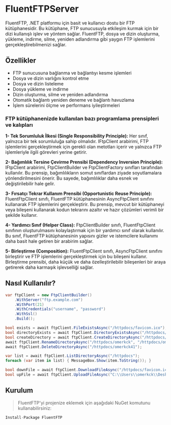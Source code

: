 # FluentFTPServer
FluentFTP, .NET platformu için basit ve kullanıcı dostu bir FTP kütüphanesidir. Bu kütüphane, FTP sunucusuyla etkileşim kurmak için bir dizi kullanışlı işlev ve yöntem sağlar. FluentFTP, dosya ve dizin oluşturma, yükleme, indirme, silme, yeniden adlandırma gibi yaygın FTP işlemlerini gerçekleştirebilmenizi sağlar.

## Özellikler
* FTP sunucusuna bağlanma ve bağlantıyı kesme işlemleri
* Dosya ve dizin varlığını kontrol etme
* Dosya ve dizin listeleme
* Dosya yükleme ve indirme
* Dizin oluşturma, silme ve yeniden adlandırma
* Otomatik bağlantı yeniden deneme ve bağlantı havuzlama
* İşlem sürelerini ölçme ve performans iyileştirmeleri

### FTP kütüphanenizde kullanılan bazı programlama prensipleri ve kalıpları
**1- Tek Sorumluluk İlkesi (Single Responsibility Principle):** Her sınıf, yalnızca bir tek sorumluluğa sahip olmalıdır. IFtpClient arabirimi, FTP işlemlerini gerçekleştirmek için gerekli olan metotları içerir ve yalnızca FTP işlemleriyle ilgili görevleri yerine getirir.

**2- Bağımlılık Tersine Çevirme Prensibi (Dependency Inversion Principle):** IFtpClient arabirimi, FtpClientBuilder ve FtpClientFactory sınıfları tarafından kullanılır. Bu prensip, bağımlılıkların somut sınıflardan ziyade soyutlamalara yönlendirilmesini önerir. Bu sayede, bağımlılıklar daha esnek ve değiştirilebilir hale gelir.

**3- Fırsatçı Tekrar Kullanım Prensibi (Opportunistic Reuse Principle):** FluentFtpClient sınıfı, FluentFTP kütüphanesinin AsyncFtpClient sınıfını kullanarak FTP işlemlerini gerçekleştirir. Bu prensip, mevcut bir kütüphaneyi veya bileşeni kullanarak kodun tekrarını azaltır ve hazır çözümleri verimli bir şekilde kullanır.

**4- Yardımcı Sınıf (Helper Class):** FtpClientBuilder sınıfı, FluentFtpClient sınıfının oluşturulmasını kolaylaştırmak için bir yardımcı sınıf olarak kullanılır. Bu sınıf, FluentFTP kütüphanesinin yapısını gizler ve istemcilere kullanımı daha basit hale getiren bir arabirim sağlar.

**5- Birleştirme (Composition):** FluentFtpClient sınıfı, AsyncFtpClient sınıfını birleştirir ve FTP işlemlerini gerçekleştirmek için bu bileşeni kullanır. Birleştirme prensibi, daha küçük ve daha özelleştirilebilir bileşenleri bir araya getirerek daha karmaşık işlevselliği sağlar.

## Nasıl Kullanılır?
```cs
var ftpClient = new FtpClientBuilder()
    .WithServer("ftp.example.com")
    .WithPort(21)
    .WithCredentials("username", "password")
    .WithSsl()
    .Build();

bool exists = await ftpClient.FileExistsAsync("/httpdocs/favicon.ico");
bool directoryExists = await ftpClient.DirectoryExistsAsync("/httpdocs/Content");
bool createDirectory = await ftpClient.CreateDirectoryAsync("/httpdocs/omerkck");
await ftpClient.RenameDirectoryAsync("/httpdocs/omerkck", "/httpdocs/omerkck41");
await ftpClient.DeleteDirectoryAsync("/httpdocs/omerkck41");

var list = await ftpClient.ListDirectoryAsync("/httpdocs");
foreach (var item in list) { MessageBox.Show(item.ToString()); }

bool downFile = await ftpClient.DownloadFileAsync("/httpdocs/favicon.ico", "C:\\Users\\omerkck\\Desktop\\favicon.ico");
bool upFile = await ftpClient.UploadFileAsync("C:\\Users\\omerkck\\Desktop\\omerkck", "/httpdocs/omerkck");

```

## Kurulum
>FluentFTP'yi projenize eklemek için aşağıdaki NuGet komutunu kullanabilirsiniz:
```cs
Install-Package FluentFTP
```


